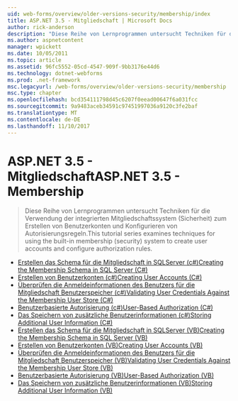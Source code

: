 ```yaml
---
uid: web-forms/overview/older-versions-security/membership/index
title: ASP.NET 3.5 - Mitgliedschaft | Microsoft Docs
author: rick-anderson
description: "Diese Reihe von Lernprogrammen untersucht Techniken für die Verwendung der integrierten Mitgliedschaftssystem (Sicherheit) zum Erstellen von Benutzerkonten und Konfigurieren von Autorisierungsregeln."
ms.author: aspnetcontent
manager: wpickett
ms.date: 10/05/2011
ms.topic: article
ms.assetid: 96fc5552-05cd-4547-909f-9bb3176e44d6
ms.technology: dotnet-webforms
ms.prod: .net-framework
msc.legacyurl: /web-forms/overview/older-versions-security/membership
msc.type: chapter
ms.openlocfilehash: bcd354111798d45c6207f0eead00647f6a031fcc
ms.sourcegitcommit: 9a9483aceb34591c97451997036a9120c3fe2baf
ms.translationtype: MT
ms.contentlocale: de-DE
ms.lasthandoff: 11/10/2017
---
```

<a name="aspnet-35---membership"></a><span data-ttu-id="188bb-103">ASP.NET 3.5 - Mitgliedschaft</span><span class="sxs-lookup"><span data-stu-id="188bb-103">ASP.NET 3.5 - Membership</span></span>
====================
> <span data-ttu-id="188bb-104">Diese Reihe von Lernprogrammen untersucht Techniken für die Verwendung der integrierten Mitgliedschaftssystem (Sicherheit) zum Erstellen von Benutzerkonten und Konfigurieren von Autorisierungsregeln.</span><span class="sxs-lookup"><span data-stu-id="188bb-104">This tutorial series examines techniques for using the built-in membership (security) system to create user accounts and configure authorization rules.</span></span>


- [<span data-ttu-id="188bb-105">Erstellen das Schema für die Mitgliedschaft in SQLServer (c#)</span><span class="sxs-lookup"><span data-stu-id="188bb-105">Creating the Membership Schema in SQL Server (C#)</span></span>](creating-the-membership-schema-in-sql-server-cs.md)
- [<span data-ttu-id="188bb-106">Erstellen von Benutzerkonten (c#)</span><span class="sxs-lookup"><span data-stu-id="188bb-106">Creating User Accounts (C#)</span></span>](creating-user-accounts-cs.md)
- [<span data-ttu-id="188bb-107">Überprüfen die Anmeldeinformationen des Benutzers für die Mitgliedschaft Benutzerspeicher (c#)</span><span class="sxs-lookup"><span data-stu-id="188bb-107">Validating User Credentials Against the Membership User Store (C#)</span></span>](validating-user-credentials-against-the-membership-user-store-cs.md)
- [<span data-ttu-id="188bb-108">Benutzerbasierte Autorisierung (c#)</span><span class="sxs-lookup"><span data-stu-id="188bb-108">User-Based Authorization (C#)</span></span>](user-based-authorization-cs.md)
- [<span data-ttu-id="188bb-109">Das Speichern von zusätzliche Benutzerinformationen (c#)</span><span class="sxs-lookup"><span data-stu-id="188bb-109">Storing Additional User Information (C#)</span></span>](storing-additional-user-information-cs.md)
- [<span data-ttu-id="188bb-110">Erstellen das Schema für die Mitgliedschaft in SQLServer (VB)</span><span class="sxs-lookup"><span data-stu-id="188bb-110">Creating the Membership Schema in SQL Server (VB)</span></span>](creating-the-membership-schema-in-sql-server-vb.md)
- [<span data-ttu-id="188bb-111">Erstellen von Benutzerkonten (VB)</span><span class="sxs-lookup"><span data-stu-id="188bb-111">Creating User Accounts (VB)</span></span>](creating-user-accounts-vb.md)
- [<span data-ttu-id="188bb-112">Überprüfen die Anmeldeinformationen des Benutzers für die Mitgliedschaft Benutzerspeicher (VB)</span><span class="sxs-lookup"><span data-stu-id="188bb-112">Validating User Credentials Against the Membership User Store (VB)</span></span>](validating-user-credentials-against-the-membership-user-store-vb.md)
- [<span data-ttu-id="188bb-113">Benutzerbasierte Autorisierung (VB)</span><span class="sxs-lookup"><span data-stu-id="188bb-113">User-Based Authorization (VB)</span></span>](user-based-authorization-vb.md)
- [<span data-ttu-id="188bb-114">Das Speichern von zusätzliche Benutzerinformationen (VB)</span><span class="sxs-lookup"><span data-stu-id="188bb-114">Storing Additional User Information (VB)</span></span>](storing-additional-user-information-vb.md)

